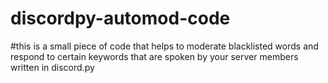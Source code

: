 # discordpy-automod-code
#this is a small piece of code that helps to moderate blacklisted words and respond to certain keywords that are spoken by your server members
written in discord.py
